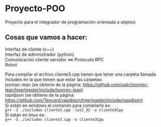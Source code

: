 # Proyecto-POO
Proyecto para el integrador de programación orientada a objetos

## Cosas que vamos a hacer:
Interfaz de cliente (c++)  
Interfaz de administrador (python)  
Comunicación cliente servidor <=> Protocolo RPC  
Robot  


Para compilar el archivo cliente3.cpp tienen que tener una carpeta llamada includes en la que tienen que estar las carpetas:  
jsonrpc-lean (se obtiene de la página: https://github.com/uskr/jsonrpc-lean/tree/master/include/jsonrpc-lean)  
rapidjson (se obtiene de la página: https://github.com/Tencent/rapidjson/tree/master/include/rapidjson)  
Si están en windows el comando para compilarlo es:  
`g++ -I ./includes cliente3.cpp -lws2_32 -o cliente3Cpp`  
Si están en linux es:  
`g++ -I ./includes cliente3.cpp -o cliente3Cpp`
